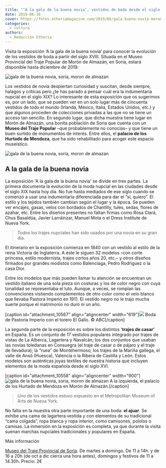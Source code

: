 ```yaml
---
title: "‘A la gala de la buena novia’, vestidos de boda desde el siglo XVIII"
date: 2019-06-16
cover: https://fotos.etheriamagazine.com/2019/06/gala-buena-novia-moron-almazan-vestido.jpg
categories: 
  - cultura
authors: 
  - Redacción Etheria
---
```


Visita la exposición ‘A la gala de la buena novia’ para conocer la evolución de los 
vestidos de boda a partir del siglo XVIII. Situada en el Museo Provincial del Traje 
Popular de Morón de Almazán, en Soria, estará disponible hasta diciembre de 2019. 

![gala de la buena novia, soria, moron de almazan](https://fotos.etheriamagazine.com/2019/06/gala-buena-novia-moron-almazan-vestido.jpg "Exposición A la gala de la buena novia, en el Museo Provincial del Traje Popular de Morón de Almazán, en Soria.")

Los vestidos de novia despiertan curiosidad y suscitan, desde siempre, halagos y críticas pero ¿te has parado a pensar cuál era la indumentaria nupcial en el siglo XIX? Lo interesante de esta exposición que os sugerimos es, por un lado, que se pueden ver en un solo lugar más de cincuenta vestidos de todo el mundo (Irlanda, México, Italia, Estados Unidos, etc.) y que algunos proceden de colecciones privadas a las que no se tiene un acceso tan sencillo. En segundo lugar, que dicha muestra tiene lugar en Morón de Almazán, una bonita población de Soria que cuenta con un **Museo del Traje Popular** –que probablemente no conocías– y que tiene un buen surtido de monumentos de interés. Entre ellos, el **palacio de los Hurtado de Mendoza**, que ha sido rehabilitado para acoger este espacio museístico.

![gala de la buena novia, soria, moron de almazan](https://fotos.etheriamagazine.com/2019/06/gala-buena-novia-moron-almazan-doble.jpg "Exposición A la gala de la buena novia, en el Museo Provincial del Traje Popular de Morón de Almazán, en Soria.")

## A la gala de la buena novia

La exposición 'A la gala de la buena novia' se divide en tres partes. La primera documenta la evolución de la moda nupcial en las ciudades desde el siglo XIX hasta hoy día. No fue hasta mediados de ese siglo cuando se comenzó a usar una indumentaria diferenciada para dar el “sí, quiero”. El estilo y los tejidos también cambian según el lugar y la época. Se pueden ver encajes, gasas, velos con bordados de Chantilly, tules, sedas, flores de azahar, etc. Entre los diseños presentes no faltan firmas como Rosa Clará, Chus Basaldúa, Javier Larráinzar, Manuel Mota o el Dress Institute de Nueva York.

> Todos los trajes nupciales han sido usados por una novia en su gran día. 

El itinerario en la exposición comienza en 1840 con un vestido al estilo de la reina Victoria de Inglaterra. A éste le siguen 32 modelos –con corte princesa, estilo modernista, trajes cortos años 20, etc.– y otros diseños firmados por grandes modistos como Balenciaga, Pedro Rodríguez o la casa Dior.

Entre los modelos que más pueden llamar tu atención se encuentran un vestido italiano de una sola pieza sin costuras y los de color negro con cuya tonalidad se representaba el luto. Aunque, a veces, se rompían las convenciones vistiendo complementos de otro color como el velo blanco que llevaba Pastora Imperio en 1911. El vestido negro no le trajo mucha suerte porque el matrimonio no duró ni un año.

\[caption id="attachment\_10567" align="aligncenter" width="619"\]![](https://fotos.etheriamagazine.com/2019/06/boda-pastora-imperio.jpg) Boda de Pastoria Imperio con el torero El Gallo. © ABC\[/caption\]

La segunda parte de la exposición es sobre los distintos '**trajes de casar'** en España. Es un conjunto de 17 vestidos populares integrado por trajes de vistas de La Alberca, Lagartera y Navalcán; los dos conjuntos que usaban las novias toledanas en Consuegra (el traje de casar o de pájaro y el traje de llevadura); la “ruea” de Montehermoso; los trajes de la Mariña gallega, el valle de Ansó (Huesca), Valencia o la Ribera de Castilla y León. Estos modelos son auténticas joyas textiles de nuestra historia que incluyen elementos de la moda española desde el siglo XVI.

\[caption id="attachment\_10558" align="aligncenter" width="900"\]![gala de la buena novia, soria, moron de almazan](https://fotos.etheriamagazine.com/2019/06/gala-buena-novia-moron-almazan.jpg "Morón de Almazán, un bonito pueblo de Soria.") A la izquierda, el palacio de los Hurtado de Mendoza en Morón de Almazán.\[/caption\]

> Uno de los vestidos estuvo expuesto en el Metropolitan Museum of Arts de Nueva York. 

No falta en la muestra otra parte importante de una boda: **el ajuar**. Se exhibe una cama de lagartera vestida y con elementos de su tradicional “cama colgada”, ropa blanca y ropa interior, como camisones, pololos o camisas. La inmersión en la exposición es completa, ya que durante la visita suenan marchas nupciales tradicionales y populares en España.

Más información 

[Museo del Traje Provincial de Soria](https://www.museotrajepopularsoriano.es/). De martes a domingo. De 11 a 14h. y de 16 a 20h (de oct a dic cierra una hora antes), domingos y festivos de 11 a 14.30h. Precio: 2€
